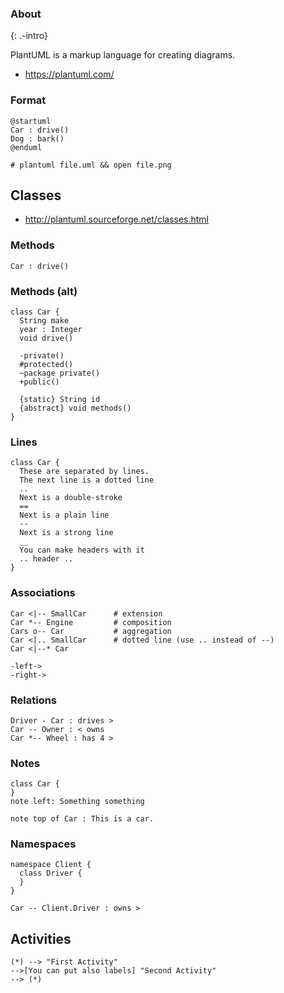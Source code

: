 ### About

{: .-intro}

PlantUML is a markup language for creating diagrams.

- <https://plantuml.com/>

### Format

    @startuml
    Car : drive()
    Dog : bark()
    @enduml

    # plantuml file.uml && open file.png

## Classes

- http://plantuml.sourceforge.net/classes.html

### Methods

    Car : drive()

### Methods (alt)

    class Car {
      String make
      year : Integer
      void drive()

      -private()
      #protected()
      ~package private()
      +public()

      {static} String id
      {abstract} void methods()
    }

### Lines

    class Car {
      These are separated by lines.
      The next line is a dotted line
      ..
      Next is a double-stroke
      ==
      Next is a plain line
      --
      Next is a strong line
      __
      You can make headers with it
      .. header ..
    }

### Associations

    Car <|-- SmallCar      # extension
    Car *-- Engine         # composition
    Cars o-- Car           # aggregation
    Car <|.. SmallCar      # dotted line (use .. instead of --)
    Car <|--* Car

    -left->
    -right->

### Relations

    Driver - Car : drives >
    Car -- Owner : < owns
    Car *-- Wheel : has 4 >

### Notes

    class Car {
    }
    note left: Something something

    note top of Car : This is a car.

### Namespaces

    namespace Client {
      class Driver {
      }
    }

    Car -- Client.Driver : owns >

## Activities

    (*) --> "First Activity"
    -->[You can put also labels] "Second Activity"
    --> (*)
